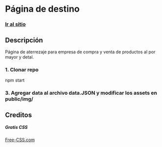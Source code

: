 # Página de destino

### <a href="https://react-landing-page-template.herokuapp.com">Ir al sitio</a> 

## Descripción
Página de aterrezaje para empresa de compra y venta de productos al por mayor y detal.


### 1. Clonar repo
npm start
### 3. Agregar data al archivo data.JSON y modificar los assets en public/img/

## Creditos
##### Gratis CSS 
<a href="https://www.free-css.com/assets/files/free-css-templates/preview/page234/interact/">Free-CSS.com</a>


